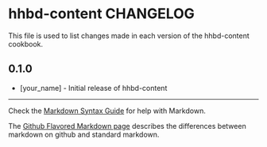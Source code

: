 hhbd-content CHANGELOG
======================

This file is used to list changes made in each version of the hhbd-content cookbook.

0.1.0
-----
- [your_name] - Initial release of hhbd-content

- - -
Check the [Markdown Syntax Guide](http://daringfireball.net/projects/markdown/syntax) for help with Markdown.

The [Github Flavored Markdown page](http://github.github.com/github-flavored-markdown/) describes the differences between markdown on github and standard markdown.
